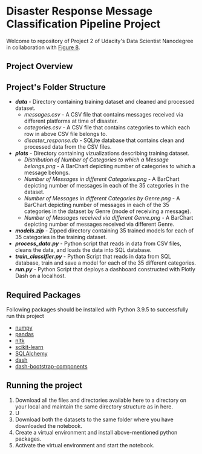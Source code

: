 # Disaster Response Message Classification Pipeline Project
Welcome to repository of Project 2 of Udacity's Data Scientist Nanodegree in collaboration with [Figure 8](https://appen.com).

## Project Overview

## Project's Folder Structure
- **_data_** - Directory containing training dataset and cleaned and processed dataset.
    - _messages.csv_ - A CSV file that contains messages received via different platforms at time of disaster.
    - _categories.csv_ - A CSV file that contains categories to which each row in above CSV file belongs to.
    - _disaster_response.db_ - SQLite database that contains clean and processed data from the CSV files.
- **_plots_** - Directory containing vizualizations describing training dataset.
    - _Distribution of Number of Categories to which a Message belongs.png_ - A BarChart depicting number of categories to which a message belongs.
    - _Number of Messages in different Categories.png_ - A BarChart depicting number of messages in each of the 35 categories in the dataset.
    - _Number of Messages in different Categories by Genre.png_ - A BarChart depicting number of messages in each of the 35 categories in the dataset by Genre (mode of receiving a message).
    - _Number of Messages received via different Genre.png_ - A BarChart depicting number of messages received via different Genre.
- **_models.zip_** - Zipped directory containing 35 trained models for each of 35 categories in the training dataset.
- **_process_data.py_** - Python script that reads in data from CSV files, cleans the data, and loads the data into SQL database.
- **_train_classifier.py_** - Python Script that reads in data from SQL database, train and save a model for each of the 35 different categories.
- **_run.py_** - Python Script that deploys a dashboard constructed with Plotly Dash on a localhost.

## Required Packages
Following packages should be installed with Python 3.9.5 to successfully run this project
- [numpy](https://pypi.org/project/numpy/)
- [pandas](https://pypi.org/project/pandas/)
- [nltk](https://pypi.org/project/nltk/)
- [scikit-learn](https://pypi.org/project/scikit-learn/)
- [SQLAlchemy](https://pypi.org/project/SQLAlchemy/)
- [dash](https://pypi.org/project/dash/)
- [dash-bootstrap-components](https://pypi.org/project/dash-bootstrap-components/)

## Running the project
1. Download all the files and directories available here to a directory on your local and maintain the same directory structure as in here.
2. U
3. Download both the datasets to the same folder where you have downloaded the notebook.
4. Create a virtual environment and install above-mentioned python packages.
5. Activate the virtual environment and start the notebook.
